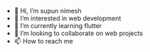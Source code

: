 - 👋 Hi, I’m supun nimesh
- 👀 I’m interested in web development
- 🌱 I’m currently learning flutter
- 💞️ I’m looking to collaborate on web projects
- 📫 How to reach me 

<!---
supunnimesh365/supunnimesh365 is a ✨ special ✨ repository because its `README.md` (this file) appears on your GitHub profile.
You can click the Preview link to take a look at your changes.
--->
